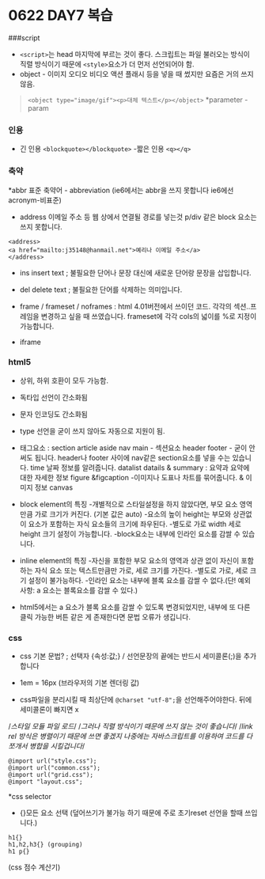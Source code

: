 # 0622 DAY7 복습

###script
* `<script>`는 head 마지막에 부르는 것이 좋다. 스크립트는 파일 불러오는 방식이 직렬 방식이기 때문에 `<style>`요소가 더 먼저 선언되어야 함.
* object - 이미지 오디오 비디오 액션 플래시 등을 넣을 때 썼지만 요즘은 거의 쓰지 않음.
> `<object type="image/gif"><p>대체 텍스트</p></object>`
*parameter - param

### 인용
- 긴 인용 `<blockquote></blockquote>`
-짧은 인용 `<q></q>`

### 축약
*abbr 표준 축약어 - abbreviation (ie6에서는 abbr을 쓰지 못합니다 ie6에선 acronym-비표준)
* address 이메일 주소 등 웹 상에서 연결될 경로를 넣는것 p/div 같은 block 요소는 쓰지 못합니다.
```
<address>
<a href="mailto:j35148@hanmail.net">예리나 이메일 주소</a>
</address>
```

* ins insert text ; 불필요한 단어나 문장 대신에 새로운 단어랑 문장을 삽입합니다.
* del delete text ; 불필요한 단어를 삭제하는 의미입니다.

* frame / frameset / noframes : html 4.01버전에서 쓰이던 코드. 각각의 섹션..프레임을 변경하고 싶을 때 쓰였습니다. frameset에 각각 cols의 넓이를 %로 지정이 가능합니다.
* iframe

### html5
* 상위, 하위 호환이 모두 가능함.
* 독타입 선언이 간소화됨
* 문자 인코딩도 간소화됨
* type 선언을 굳이 쓰지 않아도 자동으로 지원이 됨.

* 태그요소 : section article aside nav main - 섹션요소
		  header footer - 굳이 안써도 됩니다. header나 footer 사이에 nav같은 section요소를 넣을 수는 있습니다.
		  time 날짜 정보를 알려줍니다.
		  datalist
		  datails & summary : 요약과 요약에 대한 자세한 정보
		  figure &figcaption -이미지나 도표나 차트를 묶어줍니다. & 이미지 정보
		  canvas



* block element의 특징
	-개별적으로 스타일설정을 하지 않았다면, 부모 요소 영역만큼 가로 크기가 커진다. (기본 값은 auto)
	-요소의 높이 height는 부모와 상관없이 요소가 포함하는 자식 요소들의 크기에 좌우된다.
	-별도로 가로 width 세로 height 크기 설정이 가능합니다.
	-block요소는 내부에 인라인 요소를 감쌀 수 있습니다.

* inline element의 특징
	-자신을 포함한 부모 요소의 영역과 상관 없이 자신이 포함하는 자식 요소 또는 텍스트만큼만 가로, 세로 크기를 가진다.
	-별도로 가로, 세로 크기 설정이 불가능하다.
	-인라인 요소는 내부에 블록 요소를 감쌀 수 없다.(단! 예외 사항: a 요소는 블록요소를 감쌀 수 있다.)

* html5에서는 a 요소가 블록 요소를 감쌀 수 있도록 변경되었지만, 내부에 또 다른 클릭 가능한 버튼 같은 게 존재한다면 문법 오류가 생깁니다.

### css
* css 기본 문법? ; 선택자 {속성:값;} / 선언문장의 끝에는 반드시 세미콜론(;)을 추가합니다
* 1em = 16px (브라우저의 기본 렌더링 값)

* css파일을 분리시킬 때 최상단에 `@charset "utf-8";`을 선언해주어야한다. 뒤에 세미콜론이 빠지면 x

/*스타일 모듈 파일 로드*/
/*그러나 직렬 방식이기 때문에 쓰지 않는 것이 좋습니다*/
/*link rel 방식은 병렬이기 때문에 쓰면 좋겠지 나중에는 자바스크립트를 이용하여 코드를 다 쪼개서 병합을 시킬겁니다*/
```
@import url("style.css");
@import url("common.css");
@import url("grid.css");
@import "layout.css";
```
*css selector
* {}모든 요소 선택 (덮어쓰기가 불가능 하기 때문에 주로 초기reset 선언을 할때 쓰입니다.)
```
h1{}
h1,h2,h3{} (grouping)
h1 p{}
```
(css 점수 계산기)

